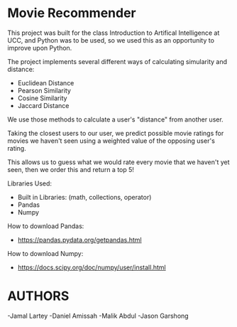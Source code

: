 # Movie Recommender
This project was built for the class Introduction to Artifical Intelligence at UCC, and Python was to be used, so we used this as an opportunity to improve upon Python. 

The project implements several different ways of calculating simularity and distance:
- Euclidean Distance
- Pearson Similarity
- Cosine Similarity
- Jaccard Distance

We use those methods to calculate a user's "distance" from another user.

Taking the closest users to our user, we predict possible movie ratings for movies we haven't seen using a 
weighted value of the opposing user's rating.

This allows us to guess what we would rate every movie that we haven't yet seen, then we order this and return a top 5!

Libraries Used:
- Built in Libraries: (math, collections, operator)
- Pandas
- Numpy

How to download Pandas:
- https://pandas.pydata.org/getpandas.html
  
How to download Numpy: 
- https://docs.scipy.org/doc/numpy/user/install.html

# AUTHORS
-Jamal Lartey
-Daniel Amissah
-Malik Abdul
-Jason Garshong

